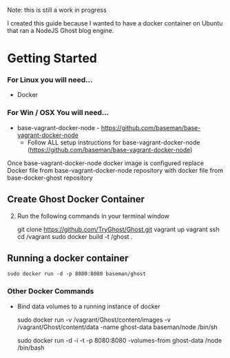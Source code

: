 Note: this is still a work in progress

I created this guide because I wanted to have a docker container on Ubuntu that ran a NodeJS Ghost blog engine.

# Getting Started
### For Linux you will need...
- Docker

### For Win / OSX You will need…
- base-vagrant-docker-node - https://github.com/baseman/base-vagrant-docker-node
  - Follow ALL setup instructions for base-vagrant-docker-node (https://github.com/baseman/base-vagrant-docker-node)

Once base-vagrant-docker-node docker image is configured replace Docker file from base-vagrant-docker-node repository with docker file from base-docker-ghost repository

## Create Ghost Docker Container

2. Run the following commands in your terminal window

    git clone https://github.com/TryGhost/Ghost.git
    vagrant up
    vagrant ssh
    cd /vagrant
    sudo docker build -t <your-name>/ghost .

## Running a docker container

    sudo docker run -d -p 8080:8080 baseman/ghost

### Other Docker Commands

- Bind data volumes to a running instance of docker

    sudo docker run -v /vagrant/Ghost/content/images -v /vagrant/Ghost/content/data -name ghost-data baseman/node /bin/sh

    sudo docker run -d -i -t -p 8080:8080 -volumes-from ghost-data <your-name>/node /bin/bash

